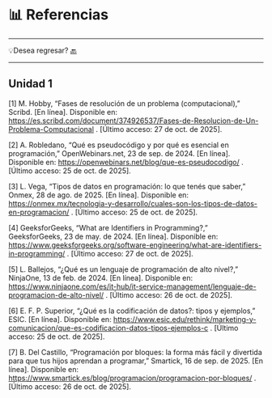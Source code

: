 # 📊 Referencias

---

💡Desea regresar? [🔙](index.md)

---

## Unidad 1

[1] M. Hobby, “Fases de resolución de un problema (computacional),” Scribd. [En línea]. Disponible en: https://es.scribd.com/document/374926537/Fases-de-Resolucion-de-Un-Problema-Computacional
. [Último acceso: 27 de oct. de 2025].

[2] A. Robledano, “Qué es pseudocódigo y por qué es esencial en programación,” OpenWebinars.net, 23 de sep. de 2024. [En línea]. Disponible en: https://openwebinars.net/blog/que-es-pseudocodigo/
. [Último acceso: 25 de oct. de 2025].

[3] L. Vega, “Tipos de datos en programación: lo que tenés que saber,” Onmex, 28 de ago. de 2025. [En línea]. Disponible en: https://onmex.mx/tecnologia-y-desarrollo/cuales-son-los-tipos-de-datos-en-programacion/
. [Último acceso: 25 de oct. de 2025].

[4] GeeksforGeeks, “What are Identifiers in Programming?,” GeeksforGeeks, 23 de may. de 2024. [En línea]. Disponible en: https://www.geeksforgeeks.org/software-engineering/what-are-identifiers-in-programming/
. [Último acceso: 27 de oct. de 2025].

[5] L. Ballejos, “¿Qué es un lenguaje de programación de alto nivel?,” NinjaOne, 13 de feb. de 2024. [En línea]. Disponible en: https://www.ninjaone.com/es/it-hub/it-service-management/lenguaje-de-programacion-de-alto-nivel/
. [Último acceso: 26 de oct. de 2025].

[6] E. F. P. Superior, “¿Qué es la codificación de datos?: tipos y ejemplos,” ESIC. [En línea]. Disponible en: https://www.esic.edu/rethink/marketing-y-comunicacion/que-es-codificacion-datos-tipos-ejemplos-c
. [Último acceso: 25 de oct. de 2025].

[7] B. Del Castillo, “Programación por bloques: la forma más fácil y divertida para que tus hijos aprendan a programar,” Smartick, 16 de sep. de 2025. [En línea]. Disponible en: https://www.smartick.es/blog/programacion/programacion-por-bloques/
. [Último acceso: 26 de oct. de 2025].


